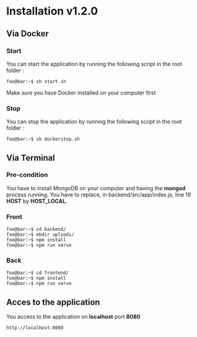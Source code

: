 # Installation v1.2.0

## Via Docker

### Start

You can start the application by running the following script in the root folder :

```console
foo@bar:~$ sh start.sh
```

Make sure you have Docker installed on your computer first

### Stop

You can stop the application by running the following script in the root folder :

```console
foo@bar:~$ sh dockerstop.sh
```

## Via Terminal

### Pre-condition

You have to install MongoDB on your computer and having the **mongod** process running.
You have to replace, in backend/src/app/index.js, line 19 **HOST** by **HOST_LOCAL**.

### Front

```console
foo@bar:~$ cd backend/
foo@bar:~$ mkdir uploads/
foo@bar:~$ npm install
foo@bar:~$ npm run serve
```

### Back

```console
foo@bar:~$ cd frontend/
foo@bar:~$ npm install
foo@bar:~$ npm run serve
```

## Acces to the application

You access to the application on **localhost** port **8080**

```http
http://localhost:8080
```
